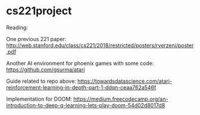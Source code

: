 # cs221project

Reading:

One previous 221 paper:
http://web.stanford.edu/class/cs221/2018/restricted/posters/rverzeni/poster.pdf


Another AI environment for phoenix games with some code:
https://github.com/gsurma/atari

Guide related to repo above:
https://towardsdatascience.com/atari-reinforcement-learning-in-depth-part-1-ddqn-ceaa762a546f

Implementation for DOOM:
https://medium.freecodecamp.org/an-introduction-to-deep-q-learning-lets-play-doom-54d02d8017d8
